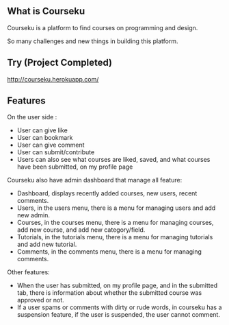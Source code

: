 ## What is Courseku

Courseku is a platform to find courses on programming and design.

So many challenges and new things in building this platform. 

## Try (Project Completed)
http://courseku.herokuapp.com/

## Features
On the user side :
- User can give like
- User can bookmark
- User can give comment
- User can submit/contribute
- Users can also see what courses are liked, saved, and what courses have been submitted, on my profile page

Courseku also have admin dashboard that manage all feature:
- Dashboard, displays recently added courses, new users, recent comments.
- Users, in the users menu, there is a menu for managing users and add new admin.
- Courses, in the courses menu, there is a menu for managing courses, add new course, and add new category/field.
- Tutorials, in the tutorials menu, there is a menu for managing tutorials and add new tutorial.
- Comments, in the comments menu, there is a menu for managing comments.

Other features:
- When the user has submitted, on my profile page, and in the submitted tab, there is information about whether the submitted course was approved or not.
- If a user spams or comments with dirty or rude words, in courseku has a suspension feature, if the user is suspended, the user cannot comment.
